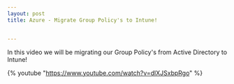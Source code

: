 ```yaml
---
layout: post
title: Azure - Migrate Group Policy's to Intune!


---
```


In this video we will be migrating our Group Policy's from Active Directory to Intune!

{% youtube "https://www.youtube.com/watch?v=dlXJSxbpRgo" %}
